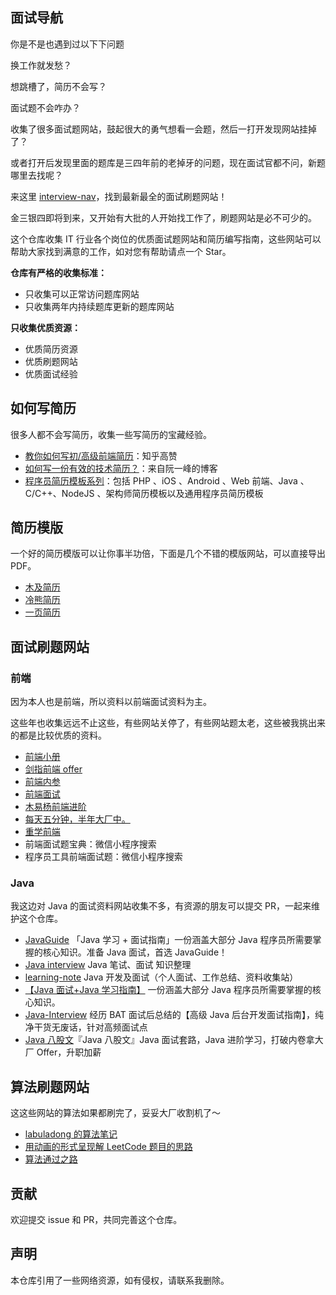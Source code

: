 ## 面试导航

你是不是也遇到过以下下问题

换工作就发愁？

想跳槽了，简历不会写？

面试题不会咋办？

收集了很多面试题网站，鼓起很大的勇气想看一会题，然后一打开发现网站挂掉了？

或者打开后发现里面的题库是三四年前的老掉牙的问题，现在面试官都不问，新题哪里去找呢？

来这里 [interview-nav](https://github.com/AnsonZnl/interview-nav)，找到最新最全的面试刷题网站！

金三银四即将到来，又开始有大批的人开始找工作了，刷题网站是必不可少的。

这个仓库收集 IT 行业各个岗位的优质面试题网站和简历编写指南，这些网站可以帮助大家找到满意的工作，如对您有帮助请点一个 Star。

**仓库有严格的收集标准：**

- 只收集可以正常访问题库网站
- 只收集两年内持续题库更新的题库网站

**只收集优质资源：**

- 优质简历资源
- 优质刷题网站
- 优质面试经验

## 如何写简历

很多人都不会写简历，收集一些写简历的宝藏经验。

- [教你如何写初/高级前端简历](https://zhuanlan.zhihu.com/p/141170598)：知乎高赞
- [如何写一份有效的技术简历？](http://www.ruanyifeng.com/blog/2020/01/technical-resume.html)：来自阮一峰的博客
- [程序员简历模板系列](https://github.com/geekcompany/ResumeSample)：包括 PHP 、iOS 、Android 、Web 前端、Java 、C/C++、NodeJS 、架构师简历模板以及通用程序员简历模板

## 简历模版

一个好的简历模版可以让你事半功倍，下面是几个不错的模版网站，可以直接导出 PDF。

- [木及简历](https://www.mujicv.com/home/)
- [冷熊简历](http://cv.ftqq.com/)
- [一页简历](https://cv.devtool.tech/app)

## 面试刷题网站

### 前端

因为本人也是前端，所以资料以前端面试资料为主。

这些年也收集远远不止这些，有些网站关停了，有些网站题太老，这些被我挑出来的都是比较优质的资料。

- [前端小册](https://www.kancloud.cn/chenmk/web-knowledges/1149024)
- [剑指前端 offer](https://febook.hzfe.org/awesome-interview/book4/engineer-mfa)
- [前端内参](https://coffe1891.gitbook.io/frontend-hard-mode-interview/)
- [前端面试](https://lgwebdream.github.io/FE-Interview/)
- [木易杨前端进阶](https://muyiy.cn/question/)
- [每天五分钟，半年大厂中。](https://q.shanyue.tech/)
- [重学前端](https://doc.vercel.app/frontend/web/94156.html)
- 前端面试题宝典：微信小程序搜索
- 程序员工具前端面试题：微信小程序搜索

### Java

我这边对 Java 的面试资料网站收集不多，有资源的朋友可以提交 PR，一起来维护这个仓库。

- [JavaGuide](https://javaguide.cn/) 「Java 学习 + 面试指南」一份涵盖大部分 Java 程序员所需要掌握的核心知识。准备 Java 面试，首选 JavaGuide！
- [Java interview](https://github.com/hadyang/interview) Java 笔试、面试 知识整理
- [learning-note](https://github.com/rbmonster/learning-note) Java 开发及面试（个人面试、工作总结、资料收集站）
- [【Java 面试+Java 学习指南】](https://github.com/AobingJava/JavaFamily) 一份涵盖大部分 Java 程序员所需要掌握的核心知识。
- [Java-Interview](https://github.com/xbox1994/Java-Interview) 经历 BAT 面试后总结的【高级 Java 后台开发面试指南】，纯净干货无废话，针对高频面试点
- [Java 八股文](https://github.com/CoderLeixiaoshuai/java-eight-part)『Java 八股文』Java 面试套路，Java 进阶学习，打破内卷拿大厂 Offer，升职加薪

## 算法刷题网站

这这些网站的算法如果都刷完了，妥妥大厂收割机了～

- [labuladong 的算法笔记](https://labuladong.gitee.io/algo/)
- [用动画的形式呈现解 LeetCode 题目的思路](https://github.com/MisterBooo/LeetCodeAnimation)
- [算法通过之路](https://leetcode-solution-leetcode-pp.gitbook.io/leetcode-solution/)

## 贡献

欢迎提交 issue 和 PR，共同完善这个仓库。

## 声明

本仓库引用了一些网络资源，如有侵权，请联系我删除。
